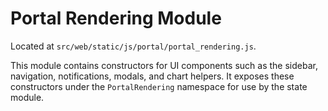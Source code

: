 # Portal Rendering Module

Located at `src/web/static/js/portal/portal_rendering.js`.

This module contains constructors for UI components such as the sidebar, navigation, notifications, modals, and chart helpers. It exposes these constructors under the `PortalRendering` namespace for use by the state module.
